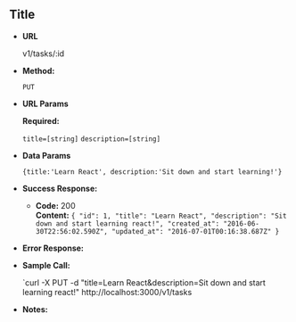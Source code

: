 **Title**
----

* **URL**

  v1/tasks/:id

* **Method:**

  `PUT`

*  **URL Params**

   **Required:**

   `title=[string]`
   `description=[string]`

* **Data Params**

  `{title:'Learn React', description:'Sit down and start learning!'}`

* **Success Response:**

  * **Code:** 200 <br />
    **Content:** `{
  "id": 1,
  "title": "Learn React",
  "description": "Sit down and start learning react!",
  "created_at": "2016-06-30T22:56:02.590Z",
  "updated_at": "2016-07-01T00:16:38.687Z"
}`

* **Error Response:**



* **Sample Call:**

  `curl -X PUT -d "title=Learn React&description=Sit down and start learning react!" http://localhost:3000/v1/tasks

* **Notes:**
